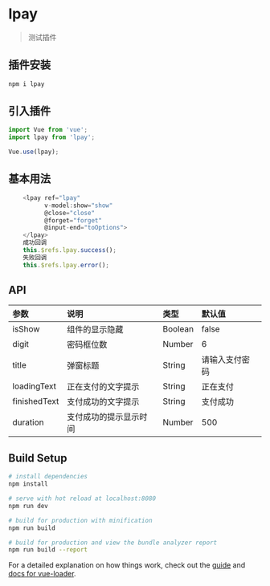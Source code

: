 # lpay

> 测试插件

## 插件安装
```javascript
npm i lpay
```
## 引入插件
```javascript
import Vue from 'vue';
import lpay from 'lpay';

Vue.use(lpay);
```

## 基本用法
```javascript
    <lpay ref="lpay"
          v-model:show="show"
          @close="close"
          @forget="forget"
          @input-end="toOptions">
    </lpay>
    成功回调
    this.$refs.lpay.success();
    失败回调
    this.$refs.lpay.error();
```

## API
|参数|说明|类型|默认值|
|:---|:---|:---|:---|
|isShow|组件的显示隐藏|Boolean|false|
|digit|密码框位数|Number|6|
|title|弹窗标题|String|请输入支付密码|
|loadingText|正在支付的文字提示|String|正在支付|
|finishedText|支付成功的文字提示|String|支付成功|
|duration|支付成功的提示显示时间|Number|500|

## Build Setup

``` bash
# install dependencies
npm install

# serve with hot reload at localhost:8080
npm run dev

# build for production with minification
npm run build

# build for production and view the bundle analyzer report
npm run build --report
```

For a detailed explanation on how things work, check out the [guide](http://vuejs-templates.github.io/webpack/) and [docs for vue-loader](http://vuejs.github.io/vue-loader).
